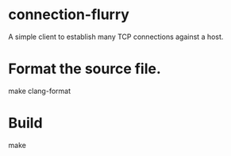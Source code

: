 # connection-flurry
A simple client to establish many TCP connections against a host.

# Format the source file.
make clang-format

# Build
make
